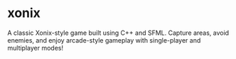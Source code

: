 # xonix
A classic Xonix-style game built using C++ and SFML. Capture areas, avoid enemies, and enjoy arcade-style gameplay with single-player and multiplayer modes!
